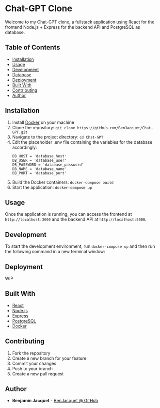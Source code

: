 # Chat-GPT Clone

Welcome to my Chat-GPT clone, a fullstack application using React for the frontend Node.js + Express for the backend API and PostgreSQL as database.

## Table of Contents

- [Installation](#installation)
- [Usage](#usage)
- [Development](#development)
- [Database](#database)
- [Deployment](#deployment)
- [Built With](#built-with)
- [Contributing](#contributing)
- [Author](#author)

## Installation

1. Install [Docker](https://www.docker.com/) on your machine
2. Clone the repository: `git clone https://github.com/BenJacquet/Chat-GPT.git`
3. Navigate to the project directory: `cd Chat-GPT`
4. Edit the placeholder .env file containing the variables for the database accordingly: 
    ```
    DB_HOST = 'database_host'
    DB_USER = 'database_user'
    DB_PASSWORD = 'database_password'
    DB_NAME = 'database_name'
    DB_PORT = 'database_port'
    ```
5. Build the Docker containers: `docker-compose build`
6. Start the application: `docker-compose up`

## Usage

Once the application is running, you can access the frontend at `http://localhost:3000` and the backend API at `http://localhost:5000`.

## Development

To start the development environment, run `docker-compose up` and then run the following command in a new terminal window:

## Deployment

WIP

## Built With
- [React](https://reactjs.org/)
- [Node.js](https://nodejs.org/)
- [Express](https://expressjs.com/)
- [PostgreSQL](https://www.postgresql.org/)
- [Docker](https://www.docker.com/)

## Contributing

1. Fork the repository
2. Create a new branch for your feature
3. Commit your changes
4. Push to your branch
5. Create a new pull request

## Author
- **Benjamin Jacquet** - [BenJacquet @ GitHub](https://github.com/BenJacquet)